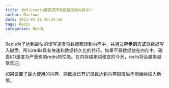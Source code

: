 ```yaml
---
title: 为什么redis需要把所有数据放到内存中?
author: Marlowe
date: 2021-04-16 20:24:56
tags: Redis
categories: NoSQL
---
```


<!--more-->

Redis为了达到最快的读写速度将数据都读到内存中，并通过**异步的方式**将数据写入磁盘。所以redis具有快速和数据持久化的特征。如果不将数据放在内存中，磁盘I/O速度为严重影响redis的性能。在内存越来越便宜的今天，redis将会越来越受欢迎。

如果设置了最大使用的内存，则数据已有记录数达到内存限值后不能继续插入新值。